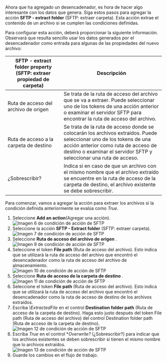 Ahora que ha agregado un desencadenador, es hora de hacer algo interesante con los datos que genera. Siga estos pasos para agregar la acción **SFTP - extract folder** (SFTP: extraer carpeta). Esta acción extrae el contenido de un archivo si se cumplen las condiciones definidas. 

Para configurar esta acción, deberá proporcionar la siguiente información. Observará que resulta sencillo usar los datos generados por el desencadenador como entrada para algunas de las propiedades del nuevo archivo:

| SFTP - extract folder property (SFTP: extraer propiedad de carpeta) | Descripción |
| --- | --- |
| Ruta de acceso del archivo de origen |Se trata de la ruta de acceso del archivo que se va a extraer. Puede seleccionar uno de los tokens de una acción anterior o examinar el servidor SFTP para encontrar la ruta de acceso del archivo. |
| Ruta de acceso a la carpeta de destino |Se trata de la ruta de acceso donde se colocarán los archivos extraídos. Puede seleccionar uno de los tokens de una acción anterior como ruta de acceso de destino o examinar el servidor SFTP y seleccionar una ruta de acceso. |
| ¿Sobrescribir? |Indica si en caso de que un archivo con el mismo nombre que el archivo extraído se encuentre en la ruta de acceso de la carpeta de destino, el archivo existente se debe sobrescribir. |

Para comenzar, vamos a agregar la acción para extraer los archivos si la condición definida anteriormente se evalúa como *True*. 

1. Seleccione **Add an action**(Agregar una acción).        
   ![Imagen 6 de condición de acción de SFTP](./media/connectors-create-api-sftp/condition-6.png)   
2. Seleccione la acción **SFTP - Extract folder** (SFTP: extraer carpeta).      
   ![Imagen 7 de condición de acción de SFTP](./media/connectors-create-api-sftp/condition-7.png)   
3. Seleccione **Ruta de acceso del archivo de origen**            .  
   ![Imagen 9 de condición de acción de SFTP](./media/connectors-create-api-sftp/condition-9.png)   
4. Seleccione el token **File path** (Ruta de acceso del archivo). Esto indica que se utilizará la ruta de acceso del archivo que encontró el desencadenador como la ruta de acceso del archivo de almacenamiento.           
   ![Imagen 10 de condición de acción de SFTP](./media/connectors-create-api-sftp/condition-10.png)   
5. Seleccione **Ruta de acceso de la carpeta de destino**         .  
   ![Imagen 11 de condición de acción de SFTP](./media/connectors-create-api-sftp/condition-11.png)   
6. Seleccione el token **File path** (Ruta de acceso del archivo). Esto indica que se utilizará la ruta de acceso del archivo que encontró el desencadenador como la ruta de acceso de destino de los archivos extraídos.   
7. Escriba *\ExtractedFile* en el control **Destination folder path** (Ruta de acceso de la carpeta de destino). Haga esto justo después del token File path (Ruta de acceso del archivo) del control Destination folder path (Ruta de acceso de la carpeta de destino).         
   ![Imagen 12 de condición de acción de SFTP](./media/connectors-create-api-sftp/condition-12.png)   
8. Escriba *True* en el control **Overwrite?* (¿Sobrescribir?) para indicar que los archivos existentes se deben sobrescribir si tienen el mismo nombre que lo archivos extraídos.      
   ![Imagen 13 de condición de acción de SFTP](./media/connectors-create-api-sftp/condition-13.png)   
9. Guarde los cambios en el flujo de trabajo.  

